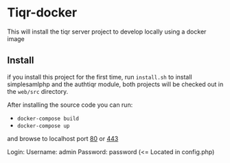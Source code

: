 # Tiqr-docker

This will install the tiqr server project to develop locally using a docker image

## Install

if you install this project for the first time, run `install.sh` to install simplesamlphp and the authtiqr module, both projects will be checked out in the `web/src` directory.

After installing the source code you can run:
- `docker-compose build`
- `docker-compose up`

and browse to localhost port [80](http://localhost/simplesaml) or [443](https://localhost/simplesaml)

Login:
Username: admin
Password: password     (<= Located in config.php)
